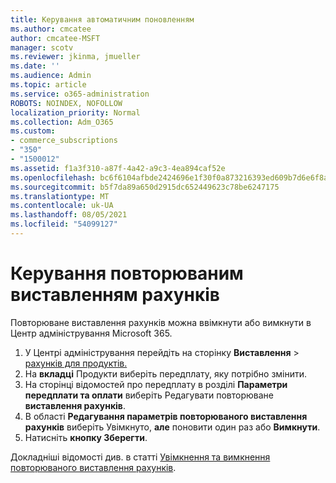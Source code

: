 ```yaml
---
title: Керування автоматичним поновленням
ms.author: cmcatee
author: cmcatee-MSFT
manager: scotv
ms.reviewer: jkinma, jmueller
ms.date: ''
ms.audience: Admin
ms.topic: article
ms.service: o365-administration
ROBOTS: NOINDEX, NOFOLLOW
localization_priority: Normal
ms.collection: Adm_O365
ms.custom:
- commerce_subscriptions
- "350"
- "1500012"
ms.assetid: f1a3f310-a87f-4a42-a9c3-4ea894caf52e
ms.openlocfilehash: bc6f6104afbde2424696e1f30f0a873216393ed609b7d6e6f8a651f30c01b7eb
ms.sourcegitcommit: b5f7da89a650d2915dc652449623c78be6247175
ms.translationtype: MT
ms.contentlocale: uk-UA
ms.lasthandoff: 08/05/2021
ms.locfileid: "54099127"
---
```

# <a name="manage-recurring-billing"></a>Керування повторюваним виставленням рахунків

Повторюване виставлення рахунків можна ввімкнути або вимкнути в Центр адміністрування Microsoft 365.
  
1. У Центрі адміністрування перейдіть на сторінку **Виставлення** \> [рахунків для продуктів.](https://go.microsoft.com/fwlink/p/?linkid=842054)
2. На **вкладці** Продукти виберіть передплату, яку потрібно змінити.
3. На сторінці відомостей про передплату в розділі **Параметри передплати та оплати** виберіть Редагувати повторюване **виставлення рахунків**.
4. В області **Редагування параметрів повторюваного виставлення рахунків** виберіть Увімкнуто, **але** поновити один раз або **Вимкнути**. 
5. Натисніть **кнопку Зберегти**.

Докладніші відомості див. в статті [Увімкнення та вимкнення повторюваного виставлення рахунків](https://docs.microsoft.com/microsoft-365/commerce/subscriptions/renew-your-subscription#turn-recurring-billing-off-or-on).